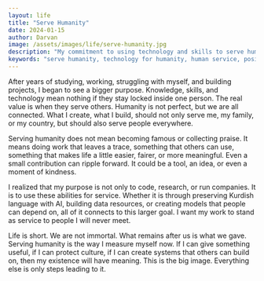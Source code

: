 ```yaml
---
layout: life
title: "Serve Humanity"
date: 2024-01-15
author: Darvan
image: /assets/images/life/serve-humanity.jpg
description: "My commitment to using technology and skills to serve humanity. Creating solutions that make a positive impact on people's lives worldwide."
keywords: "serve humanity, technology for humanity, human service, positive impact, technology solutions, humanitarian technology, serving people, technology impact, human welfare, technology for good, humanitarian solutions, positive technology"
---
```


After years of studying, working, struggling with myself, and building projects, I began to see a bigger purpose. Knowledge, skills, and technology mean nothing if they stay locked inside one person. The real value is when they serve others. Humanity is not perfect, but we are all connected. What I create, what I build, should not only serve me, my family, or my country, but should also serve people everywhere.

Serving humanity does not mean becoming famous or collecting praise. It means doing work that leaves a trace, something that others can use, something that makes life a little easier, fairer, or more meaningful. Even a small contribution can ripple forward. It could be a tool, an idea, or even a moment of kindness.

I realized that my purpose is not only to code, research, or run companies. It is to use these abilities for service. Whether it is through preserving Kurdish language with AI, building data resources, or creating models that people can depend on, all of it connects to this larger goal. I want my work to stand as service to people I will never meet.

Life is short. We are not immortal. What remains after us is what we gave. Serving humanity is the way I measure myself now. If I can give something useful, if I can protect culture, if I can create systems that others can build on, then my existence will have meaning. This is the big image. Everything else is only steps leading to it.